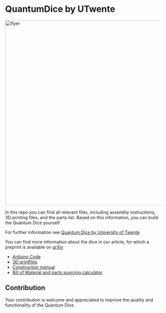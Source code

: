 # QuantumDice by UTwente

<img src="images/Quantum_Dice_Flyer.png" alt="flyer" width="600"/>

In this repo you can find all relevant files, including assembly instructions, 3D printing files, and the parts list. Based on this information, you can build the Quantum Dice yourself.

For further information see [Quantum Dice by University of Twente](https://www.utwente.nl/en/mesaplus/education/quantum-dice/)

You can find more information about the dice in our article, for which a preprint is available on [*arXiv*](https://arxiv.org/abs/2510.04931)

- [Arduino Code](/Arduino/)
- [3D printfiles](/3D%20print%20files/)
- [Construction manual](/3D%20print%20files/ConstructionManual.md)
- [Bill of Material and parts sourcing calculator](/3D%20print%20files/Bill%20of%20Material%20quantum%20dice.xlsx)

## Contribution

Your contribution is welcome and appreciated to improve the quality and functionality of the Quantum Dice.
